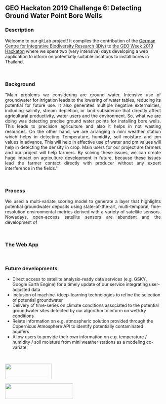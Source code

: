 ## GEO Hackaton 2019 Challenge 6: Detecting Ground Water Point Bore Wells

### Description
Welcome to our gitLab project! It compiles the contribution of the <a href="https://www.idiv.de/en">German Centre for Integrative Biodiversity Research (iDiv)</a> to <a href="https://www.earthobservations.org/geoweek19.php?t=hackathon_about">the GEO Week 2019 Hackaton</a> where we spent two (very intensive) days developing a web application to inform on potentiatly suitable locations to install bores in Thailand.

</br>

### Background
<p align="justify">
"Main problems we considering are ground water. Intensive use of groundwater for irrigation leads to the lowering of water tables, reducing its potential for future use. It also generates multiple negative externalities, including salinity, stream depletion, or land subsidence that directly affect agricultural productivity, water users and the environment. So, what we are doing was detecting precise ground water points for installing bore wells. This leads to precision agriculture and also it helps in not wasting resources. On the other hand, we are arranging a mini weather station which helps in detecting Temperature, humidity, soil moisture and pm values in advance. This will help in effective use of water and pm values will help in detecting the density in crop. Main users for our project are farmers and our project will help farmers. By solving these issues, we can create huge impact on agriculture development in future, because these issues lead the farmer contact directly with producer without any expert interference in the fields."
</p>

</br>

### Process
<p align="justify">
We used a multi-variate scoring model to generate a layer that highlights potential groundwater deposits using state-of-the-art, multi-temporal, fine-resolution environmental metrics derived with a variety of satellite sensors. Nowadays, open-access satellite sensors are abundant and the development of 
</p>

</br>

### The Web App
<p align="justify">

</p>

</br>

### Future developments
* Direct access to satellite analysis-ready data services (e.g. GSKY, Google Earth Engine) for a timely update of our service integrating user-adjusted data
* Inclusion of machine-/deep-learning technologies to refine the selection of potential groundwater
* Delivery of time-series on climate conditions associated to the potential groundwater sites detected by our algorithm to inform on wet/dry conditions
* Relate information on e.g. atmospheric polution provided through the Copernicus Atmosphere API to identify potentially contaminated aquifers
* Allow users to provide their own information on e.g. temperature / humidity / soil moisture from mini weather stations as a modeling co-variate

</br>

<p align="justify">
<a href="https://www.earthobservations.org/geoweek19.php?t=hackathon_about"><img width="150" height="50" src="https://www.earthobservations.org/images/page-graphics/top_banner_main_l_new.png"></a>

<a href="https://geobon.org/"><img width="220" height="50" src="https://geobon.org/wp-content/uploads/2018/01/GEOBON-white.png"></a>

</P>
